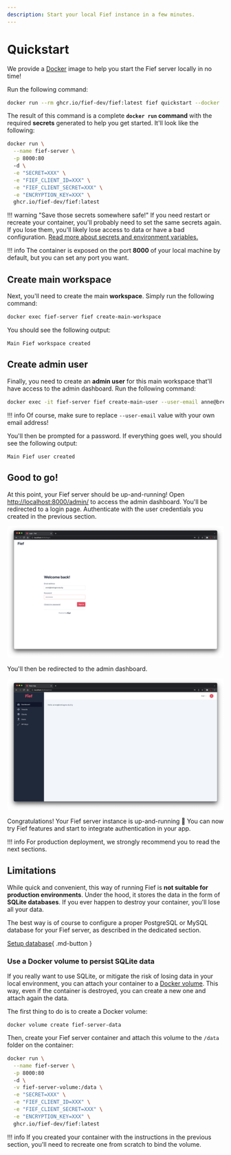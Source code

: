 ```yaml
---
description: Start your local Fief instance in a few minutes.
---
```


# Quickstart

We provide a [Docker](https://www.docker.com/get-started) image to help you start the Fief server locally in no time!

Run the following command:

```bash
docker run --rm ghcr.io/fief-dev/fief:latest fief quickstart --docker
```

The result of this command is a complete **`docker run` command** with the required **secrets** generated to help you get started. It'll look like the following:

```bash
docker run \
  --name fief-server \
  -p 8000:80
  -d \
  -e "SECRET=XXX" \
  -e "FIEF_CLIENT_ID=XXX" \
  -e "FIEF_CLIENT_SECRET=XXX" \
  -e "ENCRYPTION_KEY=XXX" \
  ghcr.io/fief-dev/fief:latest
```

!!! warning "Save those secrets somewhere safe!"
    If you need restart or recreate your container, you'll probably need to set the same secrets again. If you lose them, you'll likely lose access to data or have a bad configuration. [Read more about secrets and environment variables.](environment-variables.md)

!!! info
    The container is exposed on the port **8000** of your local machine by default, but you can set any port you want.&#x20;

## Create main workspace

Next, you'll need to create the main **workspace**. Simply run the following command:

```bash
docker exec fief-server fief create-main-workspace
```

You should see the following output:

```
Main Fief workspace created
```

## Create admin user

Finally, you need to create an **admin user** for this main workspace that'll have access to the admin dashboard. Run the following command:

```bash
docker exec -it fief-server fief create-main-user --user-email anne@bretagne.duchy
```

!!! info
    Of course, make sure to replace `--user-email` value with your own email address!

You'll then be prompted for a password. If everything goes well, you should see the following output:

```
Main Fief user created
```

## Good to go!

At this point, your Fief server should be up-and-running! Open [http://localhost:8000/admin/](http://localhost:8000/admin/) to access the admin dashboard. You'll be redirected to a login page. Authenticate with the user credentials you created in the previous section.

![Fief login page](../assets/quickstart-login.png)

You'll then be redirected to the admin dashboard.

![Admin dashboard](../assets/quickstart-admin.png)

Congratulations! Your Fief server instance is up-and-running 🎉 You can now try Fief features and start to integrate authentication in your app.

!!! info
    For production deployment, we strongly recommend you to read the next sections.

## Limitations

While quick and convenient, this way of running Fief is **not suitable for production environments**. Under the hood, it stores the data in the form of **SQLite databases**. If you ever happen to destroy your container, you'll lose all your data.

The best way is of course to configure a proper PostgreSQL or MySQL database for your Fief server, as described in the dedicated section.

[Setup database](setup-database.md){ .md-button }

### Use a Docker volume to persist SQLite data

If you really want to use SQLite, or mitigate the risk of losing data in your local environment, you can attach your container to a [Docker volume](https://docs.docker.com/storage/volumes/). This way, even if the container is destroyed, you can create a new one and attach again the data.

The first thing to do is to create a Docker volume:

```
docker volume create fief-server-data
```

Then, create your Fief server container and attach this volume to the `/data` folder on the container:

```bash
docker run \
  --name fief-server \
  -p 8000:80
  -d \
  -v fief-server-volume:/data \
  -e "SECRET=XXX" \
  -e "FIEF_CLIENT_ID=XXX" \
  -e "FIEF_CLIENT_SECRET=XXX" \
  -e "ENCRYPTION_KEY=XXX" \
  ghcr.io/fief-dev/fief:latest
```

!!! info
    If you created your container with the instructions in the previous section, you'll need to recreate one from scratch to bind the volume.
